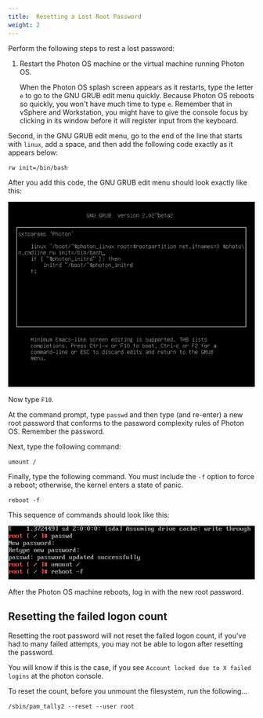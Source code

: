 ```yaml
---
title:  Resetting a Lost Root Password
weight: 2
---
```


Perform the following steps to rest a lost password:

1. Restart the Photon OS machine or the virtual machine running Photon OS. 
    
    When the Photon OS splash screen appears as it restarts, type the letter `e` to go to the GNU GRUB edit menu quickly. Because Photon OS reboots so quickly, you won't have much time to type `e`. Remember that in vSphere and Workstation, you might have to give the console focus by clicking in its window before it will register input from the keyboard.

Second, in the GNU GRUB edit menu, go to the end of the line that starts with `linux`, add a space, and then add the following code exactly as it appears below:

	rw init=/bin/bash

After you add this code, the GNU GRUB edit menu should look exactly like this:

![The modified GNU GRUB edit menu](../../../docs/images/grub-edit-menu-changepw.png) 

Now type `F10`.

At the command prompt, type `passwd` and then type (and re-enter) a new root password that conforms to the password complexity rules of Photon OS. Remember the password. 

Next, type the following command:

	umount /

Finally, type the following command. You must include the `-f` option to force a reboot; otherwise, the kernel enters a state of panic.

	reboot -f

This sequence of commands should look like this:

![The series of commands to reset the root password](../../../docs/images/resetpw.png)

After the Photon OS machine reboots, log in with the new root password. 

## Resetting the failed logon count
Resetting the root password will not reset the failed logon count, if you've had to many failed attempts, you may not be able to logon after resetting the password.

You will know if this is the case, if you see `Account locked due to X failed logins` at the photon console.

To reset the count, before you unmount the filesystem, run the following...

	/sbin/pam_tally2 --reset --user root
